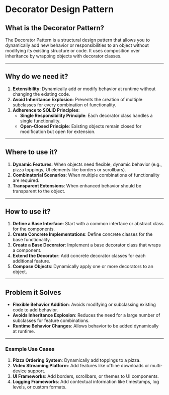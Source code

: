 # Decorator Design Pattern

## **What is the Decorator Pattern?**
The Decorator Pattern is a structural design pattern that allows you to dynamically add new behavior or responsibilities to an object without modifying its existing structure or code. It uses composition over inheritance by wrapping objects with decorator classes.

---

## **Why do we need it?**
1. **Extensibility**: Dynamically add or modify behavior at runtime without changing the existing code.
2. **Avoid Inheritance Explosion**: Prevents the creation of multiple subclasses for every combination of functionality.
3. **Adherence to SOLID Principles**:
   - **Single Responsibility Principle**: Each decorator class handles a single functionality.
   - **Open-Closed Principle**: Existing objects remain closed for modification but open for extension.

---

## **Where to use it?**
1. **Dynamic Features**: When objects need flexible, dynamic behavior (e.g., pizza toppings, UI elements like borders or scrollbars).
2. **Combinatorial Scenarios**: When multiple combinations of functionality are required.
3. **Transparent Extensions**: When enhanced behavior should be transparent to the object.

---

## **How to use it?**
1. **Define a Base Interface**: Start with a common interface or abstract class for the components.
2. **Create Concrete Implementations**: Define concrete classes for the base functionality.
3. **Create a Base Decorator**: Implement a base decorator class that wraps a component.
4. **Extend the Decorator**: Add concrete decorator classes for each additional feature.
5. **Compose Objects**: Dynamically apply one or more decorators to an object.

---

## **Problem it Solves**
- **Flexible Behavior Addition**: Avoids modifying or subclassing existing code to add behavior.
- **Avoids Inheritance Explosion**: Reduces the need for a large number of subclasses for feature combinations.
- **Runtime Behavior Changes**: Allows behavior to be added dynamically at runtime.

---

### Example Use Cases
1. **Pizza Ordering System**: Dynamically add toppings to a pizza.
2. **Video Streaming Platform**: Add features like offline downloads or multi-device support.
3. **UI Frameworks**: Add borders, scrollbars, or themes to UI components.
4. **Logging Frameworks**: Add contextual information like timestamps, log levels, or custom formats.


